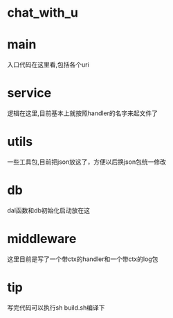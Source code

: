 # chat_with_u

# main  
入口代码在这里看,包括各个uri

# service  
逻辑在这里,目前基本上就按照handler的名字来起文件了

# utils
一些工具包,目前把json放这了，方便以后换json包统一修改

# db
dal函数和db初始化启动放在这

# middleware
这里目前是写了一个带ctx的handler和一个带ctx的log包

# tip
写完代码可以执行sh build.sh编译下